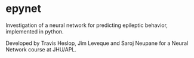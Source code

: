 # epynet
Investigation of a neural network for predicting epileptic behavior, implemented in python.

Developed by Travis Heslop, Jim Leveque and Saroj Neupane for a Neural Network course at JHU/APL.
